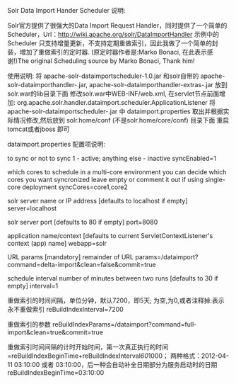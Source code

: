 Solr Data Import Hander Scheduler 说明:

Solr官方提供了很强大的Data Import Request Handler，同时提供了一个简单的 Scheduler，Url：http://wiki.apache.org/solr/DataImportHandler
示例中的 Scheduler 只支持增量更新，不支持定期重做索引，因此我做了一个简单的封装，增加了重做索引的定时器.
(原定时器作者是:Marko Bonaci, 在此表示感谢!)The original Scheduling source by Marko Bonaci, Thank him!

使用说明:
将 apache-solr-dataimportscheduler-1.0.jar 和solr自带的 apache-solr-dataimporthandler-.jar, apache-solr-dataimporthandler-extras-.jar 放到solr.war的lib目录下面
修改solr.war中WEB-INF/web.xml, 在servlet节点前面增加:
       <listener>
        <listener-class>
                org.apache.solr.handler.dataimport.scheduler.ApplicationListener
        </listener-class>
       </listener>
将apache-solr-dataimportscheduler-.jar 中 dataimport.properties 取出并根据实际情况修改,然后放到 solr.home/conf (不是solr.home/core/conf) 目录下面
重启tomcat或者jboss 即可


dataimport.properties 配置项说明:

to sync or not to sync
1 - active; anything else - inactive
syncEnabled=1

which cores to schedule
in a multi-core environment you can decide which cores you want syncronized
leave empty or comment it out if using single-core deployment
syncCores=core1,core2

solr server name or IP address
[defaults to localhost if empty]
server=localhost

solr server port
[defaults to 80 if empty]
port=8080

application name/context
[defaults to current ServletContextListener's context (app) name]
webapp=solr

URL params [mandatory]
remainder of URL
params=/dataimport?command=delta-import&clean=false&commit=true

schedule interval
number of minutes between two runs
[defaults to 30 if empty]
interval=1

重做索引的时间间隔，单位分钟，默认7200，即5天; 
为空,为0,或者注释掉:表示永不重做索引
reBuildIndexInterval=7200

重做索引的参数
reBuildIndexParams=/dataimport?command=full-import&clean=true&commit=true

重做索引时间间隔的计时开始时间，第一次真正执行的时间=reBuildIndexBeginTime+reBuildIndexInterval*60*1000；
两种格式：2012-04-11 03:10:00 或者  03:10:00，后一种会自动补全日期部分为服务启动时的日期
reBuildIndexBeginTime=03:10:00
